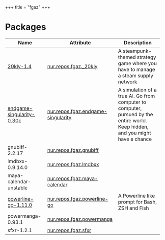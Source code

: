 
+++
title = "fgaz"
+++

# Packages

Name | Attribute | Description
-----|-----------|------------
[20kly-1.4](http://jwhitham.org.uk/20kly/)|[nur.repos.fgaz._20kly](https://github.com/nix-community/nur-combined/tree/master/repos/fgaz/pkgs/20kly/default.nix#L34)|A steampunk-themed strategy game where you have to manage a steam supply network
[endgame-singularity-0.30c](http://www.emhsoft.com/singularity/)|[nur.repos.fgaz.endgame-singularity](https://github.com/nix-community/nur-combined/tree/master/repos/fgaz/pkgs/endgame-singularity/default.nix#L38)|A simulation of a true AI. Go from computer to computer, pursued by the entire world. Keep hidden, and you might have a chance
gnubiff-2.2.17|[nur.repos.fgaz.gnubiff](https://github.com/nix-community/nur-combined/tree/master/repos/fgaz/pkgs/gnubiff/default.nix#L3)|
lmdbxx-0.9.14.0|[nur.repos.fgaz.lmdbxx](https://github.com/nix-community/nur-combined/tree/master/repos/fgaz/pkgs/lmdbxx/default.nix#L4)|
maya-calendar-unstable|[nur.repos.fgaz.maya-calendar](https://github.com/nix-community/nur-combined/tree/master/repos/fgaz/pkgs/maya-calendar/default.nix#L15)|
[powerline-go-1.11.0](https://github.com/justjanne/powerline-go)|[nur.repos.fgaz.powerline-go](https://github.com/nix-community/nur-combined/tree/master/repos/fgaz)|A Powerline like prompt for Bash, ZSH and Fish
powermanga-0.93.1|[nur.repos.fgaz.powermanga](https://github.com/nix-community/nur-combined/tree/master/repos/fgaz/pkgs/powermanga/default.nix#L5)|
sfxr-1.2.1|[nur.repos.fgaz.sfxr](https://github.com/nix-community/nur-combined/tree/master/repos/fgaz/pkgs/sfxr/default.nix#L8)|
